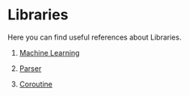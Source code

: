 # Libraries

Here you can find useful references about Libraries.

1. [Machine Learning](https://github.com/hqxsn/Awesome-Bookmarks-From-Globe/tree/master/Libraries/MachineLearning/Readme.md)  

2. [Parser](https://github.com/hqxsn/Awesome-Bookmarks-From-Globe/tree/master/Libraries/Parser/Readme.md)

3. [Coroutine](https://github.com/hqxsn/Awesome-Bookmarks-From-Globe/tree/master/Libraries/Coroutine)

      

